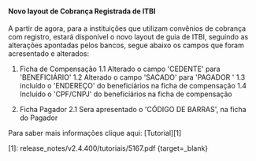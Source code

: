 #### Novo layout de Cobrança Registrada de ITBI

A partir de agora, para a instituições que utilizam convênios de cobrança com registro, estará disponível o novo layout de guia de ITBI, seguindo as alterações apontadas pelos bancos, segue abaixo os campos que foram acresentado e alterados:

1. Ficha de Compensação
 1.1 Alterado o campo 'CEDENTE' para 'BENEFICIÁRIO' 
 1.2 Alterado o campo 'SACADO' para 'PAGADOR '
 1.3 incluído o 'ENDEREÇO' do beneficiários na ficha de compensação
 1.4 Incluído o 'CPF/CNPJ' do beneficiários na ficha de compensação

 
2. Ficha Pagador
 2.1 Sera apresentado o 'CÓDIGO DE BARRAS', na ficha do Pagador 

 

 
Para saber mais informações clique aqui: [Tutorial][1]

[1]: release_notes/v2.4.400/tutoriais/5167.pdf {target=_blank}
